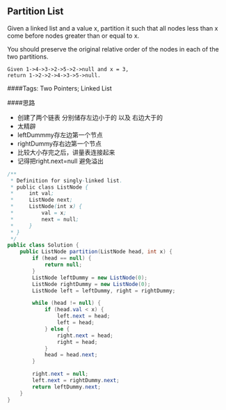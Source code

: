 ## Partition List

Given a linked list and a value x, partition it such that all nodes less than x come before nodes greater than or equal to x.

You should preserve the original relative order of the nodes in each of the two partitions.

    Given 1->4->3->2->5->2->null and x = 3,
    return 1->2->2->4->3->5->null.

####Tags: Two Pointers; Linked List

####思路
- 创建了两个链表 分别储存左边小于的 以及 右边大于的
- 太精辟
- leftDummmy存左边第一个节点
- rightDummy存右边第一个节点
- 比较大小存完之后，讲量表连接起来
- 记得把right.next=null 避免溢出


```java
/**
 * Definition for singly-linked list.
 * public class ListNode {
 *     int val;
 *     ListNode next;
 *     ListNode(int x) {
 *         val = x;
 *         next = null;
 *     }
 * }
 */
public class Solution {
    public ListNode partition(ListNode head, int x) {
        if (head == null) {
            return null;
        }
        ListNode leftDummy = new ListNode(0);
        ListNode rightDummy = new ListNode(0);
        ListNode left = leftDummy, right = rightDummy;

        while (head != null) {
            if (head.val < x) {
                left.next = head;
                left = head;
            } else {
                right.next = head;
                right = head;
            }
            head = head.next;
        }

        right.next = null;
        left.next = rightDummy.next;
        return leftDummy.next;
    }
}
```

